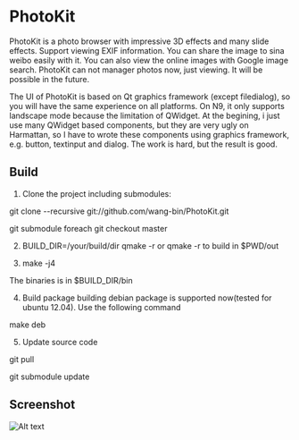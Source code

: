PhotoKit
==============

PhotoKit is a photo browser with impressive 3D effects and many slide effects. Support viewing EXIF information.
You can share the image to sina weibo easily with it.
You can also view the online images with Google image search.
PhotoKit can not manager photos now, just viewing. It will be possible in the future.


The UI of PhotoKit is based on Qt graphics framework (except filedialog), so you will have the same experience on all platforms. On N9, it only supports landscape mode because the limitation of QWidget. At the begining, i just use many QWidget based components, but they are very ugly on Harmattan, so I have to wrote these components using graphics framework, e.g. button, textinput and dialog. The work is hard, but the result is good.

Build
------
1. Clone the project including submodules:
  
  git clone --recursive git://github.com/wang-bin/PhotoKit.git

  git  submodule foreach git checkout master
  
2. BUILD_DIR=/your/build/dir qmake -r 
   or qmake -r  to build in $PWD/out

3. make -j4

The binaries is in $BUILD_DIR/bin

4. Build package
  building debian package is supported now(tested for ubuntu 12.04). Use the following command

  make deb

5. Update source code

  git pull

  git submodule update

Screenshot
-------

![Alt text](https://github.com/wang-bin/PhotoKit/raw/master/screenshot/Screenshot-854x480.png "desktop version")
